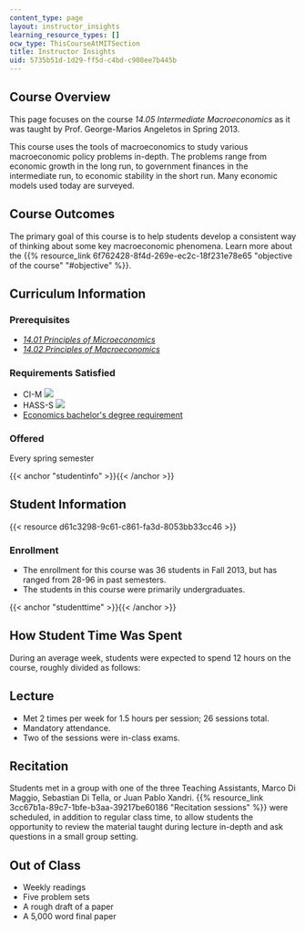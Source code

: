 ```yaml
---
content_type: page
layout: instructor_insights
learning_resource_types: []
ocw_type: ThisCourseAtMITSection
title: Instructor Insights
uid: 5735b51d-1d29-ff5d-c4bd-c908ee7b445b
---
```


Course Overview
---------------

This page focuses on the course _14.05 Intermediate Macroeconomics_ as it was taught by Prof. George-Marios Angeletos in Spring 2013.

This course uses the tools of macroeconomics to study various macroeconomic policy problems in-depth. The problems range from economic growth in the long run, to government finances in the intermediate run, to economic stability in the short run. Many economic models used today are surveyed.

Course Outcomes
---------------

The primary goal of this course is to help students develop a consistent way of thinking about some key macroeconomic phenomena. Learn more about the {{% resource_link 6f762428-8f4d-269e-ec2c-18f231e78e65 "objective of the course" "#objective" %}}.

Curriculum Information
----------------------

### Prerequisites

*   [_14.01 Principles of Microeconomics_](/courses/14-01sc-principles-of-microeconomics-fall-2011)
*   [_14.02 Principles of Macroeconomics_](/courses/14-02-principles-of-macroeconomics-spring-2014)

### Requirements Satisfied

*   CI-M ![](/images/educator/icon-question-cim.png)
*   HASS-S ![](/images/educator/icon-question-hass-s.png)
*   [Economics bachelor's degree requirement](http://economics.mit.edu/under/majors)

### Offered

Every spring semester

{{< anchor "studentinfo" >}}{{< /anchor >}}

Student Information
-------------------

{{< resource d61c3298-9c61-c861-fa3d-8053bb33cc46 >}}

### Enrollment

*   The enrollment for this course was 36 students in Fall 2013, but has ranged from 28-96 in past semesters.
*   The students in this course were primarily undergraduates.

{{< anchor "studenttime" >}}{{< /anchor >}}

How Student Time Was Spent
--------------------------

During an average week, students were expected to spend 12 hours on the course, roughly divided as follows:

Lecture
-------

*   Met 2 times per week for 1.5 hours per session; 26 sessions total.
*   Mandatory attendance.
*   Two of the sessions were in-class exams.

Recitation
----------

Students met in a group with one of the three Teaching Assistants, Marco Di Maggio, Sebastian Di Tella, or Juan Pablo Xandri. {{% resource_link 3cc67b1a-89c7-1bfe-b3aa-39217be60186 "Recitation sessions" %}} were scheduled, in addition to regular class time, to allow students the opportunity to review the material taught during lecture in-depth and ask questions in a small group setting.

Out of Class
------------

*   Weekly readings
*   Five problem sets
*   A rough draft of a paper
*   A 5,000 word final paper